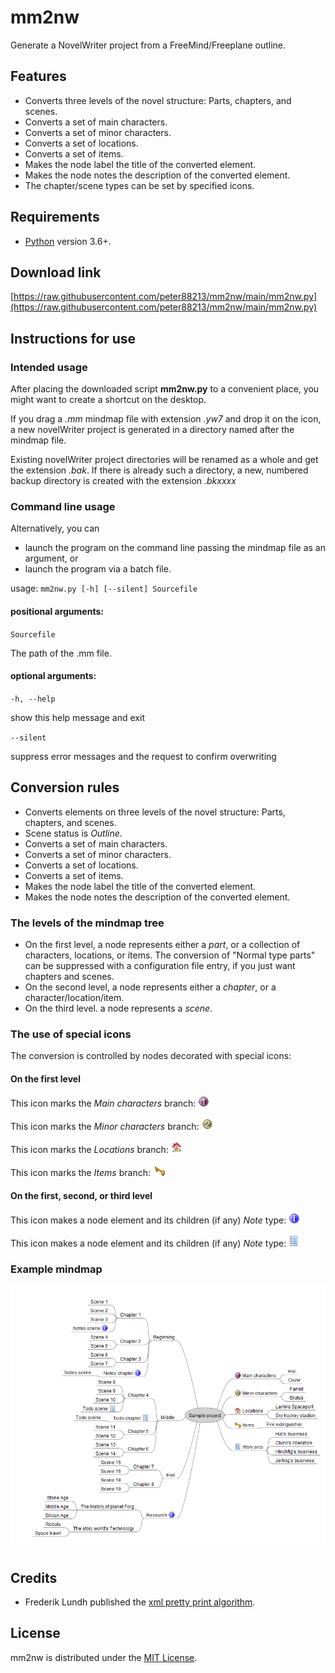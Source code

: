 # mm2nw

Generate a NovelWriter project from a FreeMind/Freeplane outline. 

## Features

- Converts three levels of the novel structure: Parts, chapters, and scenes.
- Converts a set of main characters.
- Converts a set of minor characters.
- Converts a set of locations.
- Converts a set of items.
- Makes the node label the title of the converted element.
- Makes the node notes the description of the converted element.
- The chapter/scene types can be set by specified icons.

## Requirements

- [Python](https://www.python.org/) version 3.6+.

## Download link

[https://raw.githubusercontent.com/peter88213/mm2nw/main/mm2nw.py](https://raw.githubusercontent.com/peter88213/mm2nw/main/mm2nw.py)


## Instructions for use

### Intended usage

After placing the downloaded script **mm2nw.py** to a convenient place, you might want to create a shortcut on the desktop. 

If you drag a *.mm* mindmap file with extension *.yw7* and drop it on the icon, a new novelWriter project is generated in a directory named after the mindmap file. 

Existing novelWriter project directories will be renamed as a whole and get the extension *.bak*. 
If there is already such a directory, a new, numbered backup directory is created with the  extension *.bkxxxx*

### Command line usage

Alternatively, you can

- launch the program on the command line passing the mindmap file as an argument, or
- launch the program via a batch file.

usage: `mm2nw.py [-h] [--silent] Sourcefile`

#### positional arguments:

`Sourcefile` 

The path of the .mm file. 

#### optional arguments:

`-h, --help` 

show this help message and exit

`--silent` 

suppress error messages and the request to confirm overwriting


## Conversion rules

- Converts elements on three levels of the novel structure: Parts, chapters, and scenes.
- Scene status is *Outline*.
- Converts a set of main characters.
- Converts a set of minor characters.
- Converts a set of locations.
- Converts a set of items.
- Makes the node label the title of the converted element.
- Makes the node notes the description of the converted element.


### The levels of the mindmap tree

- On the first level, a node represents either a *part*, 
  or a collection of characters, locations, or items. The conversion of "Normal type parts" 
  can be suppressed with a configuration file entry, if you just want chapters and scenes. 
- On the second level, a node represents either a *chapter*, or a character/location/item. 
- On the third level. a node represents a *scene*. 

### The use of special icons

The conversion is controlled by nodes decorated with special icons:


#### On the first level

This icon marks the *Main characters* branch: 
![Main characters icon](Screenshots/icon_main_characters.png) 

This icon marks the *Minor characters* branch: 
![Minor characters icon](Screenshots/icon_minor_characters.png)

This icon marks the *Locations* branch: 
![Locations icon](Screenshots/icon_locations.png)

This icon marks the *Items* branch: 
![Items icon](Screenshots/icon_items.png)

#### On the first, second, or third level

This icon makes a node element and its children (if any) *Note* type: 
![Notes icon](Screenshots/icon_notes.png)

This icon makes a node element and its children (if any) *Note* type:
![Todo icon](Screenshots/icon_todo.png)

### Example mindmap

![Example mindmap](Screenshots/icons01.png)

## Credits

- Frederik Lundh published the [xml pretty print algorithm](http://effbot.org/zone/element-lib.htm#prettyprint).

## License

mm2nw is distributed under the [MIT License](http://www.opensource.org/licenses/mit-license.php).

